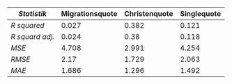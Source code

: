 
*Statistik*   | Migrationsquote | Christenquote | Singlequote
---------     | --------------- | ------------- | -----------
*R squared*     | 0.027 | 0.382 | 0.121 |
*R squard adj.* | 0.024 | 0.38 |0.118 |
*MSE*           | 4.708 | 2.991 | 4.254 |
*RMSE*          | 2.17 | 1.729 | 2.063 |
*MAE*           | 1.686 | 1.296 | 1.492 |
